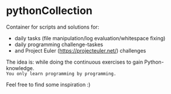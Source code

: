 # pythonCollection

Container for scripts and solutions for:
* daily tasks (file manipulation/log evaluation/whitespace fixing)
* daily programming challenge-taskes
* and Project Euler (https://projecteuler.net/) challenges

The idea is: while doing the continuous exercises to gain Python-knowledge.  
`You only learn programming by programming.`

Feel free to find some inspiration :)
